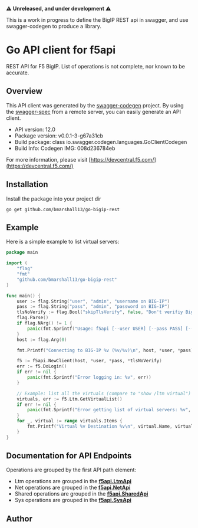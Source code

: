 :warning: **Unreleased, and under development**  :warning:

This is a work in progress to define the BigIP REST api in swagger, and use swagger-codegen to produce a library. 

# Go API client for f5api

REST API for F5 BigIP. List of operations is not complete, nor known to be accurate.

## Overview
This API client was generated by the [swagger-codegen](https://github.com/swagger-api/swagger-codegen) project.  By using the [swagger-spec](https://github.com/swagger-api/swagger-spec) from a remote server, you can easily generate an API client.

- API version: 12.0
- Package version: v0.0.1-3-g67a31cb
- Build package: class io.swagger.codegen.languages.GoClientCodegen
- Build Info: Codegen IMG: 008d236784eb

For more information, please visit [https://devcentral.f5.com/](https://devcentral.f5.com/)

## Installation
Install the package into your project dir
```
go get github.com/bmarshall13/go-bigip-rest
```

## Example
Here is a simple example to list virtual servers:
```go
package main

import (
	"flag"
	"fmt"
	"github.com/bmarshall13/go-bigip-rest"
)

func main() {
	user := flag.String("user", "admin", "username on BIG-IP")
	pass := flag.String("pass", "admin", "password on BIG-IP")
	tlsNoVerify := flag.Bool("skipTlsVerify", false, "Don't verifiy BigIP certificate")
	flag.Parse()
	if flag.NArg() != 1 {
		panic(fmt.Sprintf("Usage: f5api [--user USER] [--pass PASS] [--skipTlsVerify] <bigip>\n"))
	}
	host := flag.Arg(0)

	fmt.Printf("Connecting to BIG-IP %v (%v/%v)\n", host, *user, *pass)

	f5 := f5api.NewClient(host, *user, *pass, *tlsNoVerify)
	err := f5.DoLogin()
	if err != nil {
		panic(fmt.Sprintf("Error logging in: %v", err))
	}

	// Example: list all the virtuals (compare to "show /ltm virtual")
	virtuals, err := f5.Ltm.GetVirtualList()
	if err != nil {
		panic(fmt.Sprintf("Error getting list of virtual servers: %v", err))
	}
	for _, virtual := range virtuals.Items {
		fmt.Printf("Virtual %v Destination %v\n", virtual.Name, virtual.Destination)
	}
}
```

## Documentation for API Endpoints

Operations are grouped by the first API path element:

 - Ltm operations are grouped in the [**f5api.LtmApi**](docs/LtmApi.md)
 - Net operations are grouped in the [**f5api.NetApi**](docs/NetApi.md)
 - Shared operations are grouped in the [**f5api.SharedApi**](docs/SharedApi.md)
 - Sys operations are grouped in the [**f5api.SysApi**](docs/SysApi.md)


## Author



